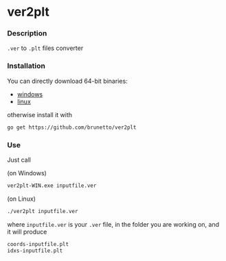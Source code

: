 ver2plt
=======

### Description

`.ver` to `.plt` files converter

### Installation

You can directly download 64-bit binaries:

* [windows](https://github.com/brunetto/ver2plt/blob/master/ver2plt-WIN.exe)
* [linux](https://github.com/brunetto/ver2plt/blob/master/ver2plt)

otherwise install it with 

````bash
go get https://github.com/brunetto/ver2plt
````
### Use

Just call

(on Windows)
````bash
ver2plt-WIN.exe inputfile.ver
````

(on Linux)
````bash
./ver2plt inputfile.ver
````

where `inputfile.ver` is your `.ver` file, in the folder you are working on, and it will 
produce 

````bash
coords-inputfile.plt  
idxs-inputfile.plt
````
